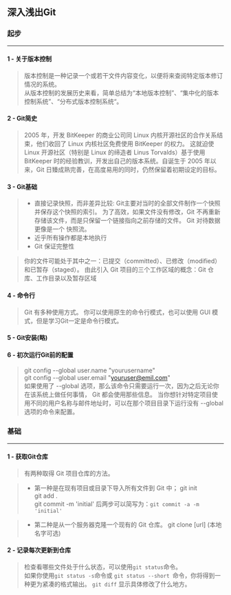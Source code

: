 ## 深入浅出Git

### 起步 
---
#### 1 - 关于版本控制
> 版本控制是一种记录一个或若干文件内容变化，以便将来查阅特定版本修订情况的系统。   
> 从版本控制的发展历史来看，简单总结为“本地版本控制”、“集中化的版本控制系统”、“分布式版本控制系统“。

#### 2 - Git简史
>  2005 年，开发 BitKeeper 的商业公司同 Linux 内核开源社区的合作关系结束，他们收回了 Linux 内核社区免费使用 BitKeeper 的权力。 这就迫使 Linux 开源社区（特别是 Linux 的缔造者 Linus Torvalds）基于使用 BitKeeper 时的经验教训，开发出自己的版本系统。自诞生于 2005 年以来，Git 日臻成熟完善，在高度易用的同时，仍然保留着初期设定的目标。

#### 3 - Git基础
> + 直接记录快照，而非差异比较: 
> Git主要对当时的全部文件制作一个快照并保存这个快照的索引。 为了高效，如果文件没有修改，Git 不再重新存储该文件，而是只保留一个链接指向之前存储的文件。 Git 对待数据更像是一个 快照流。
> + 近乎所有操作都是本地执行    
> + Git 保证完整性

> 你的文件可能处于其中之一：已提交（committed）、已修改（modified）和已暂存（staged）。 
> 由此引入 Git 项目的三个工作区域的概念：Git 仓库、工作目录以及暂存区域

#### 4 - 命令行
> Git 有多种使用方式。 你可以使用原生的命令行模式，也可以使用 GUI 模式，但是学习Git一定是命令行模式。

#### 5 - Git安装(略)

#### 6 - 初次运行Git前的配置
> git config --global user.name "yourusername"  
> git config --global user.email "youruser@emil.com"    
> 如果使用了 --global 选项，那么该命令只需要运行一次，因为之后无论你在该系统上做任何事情， Git 都会使用那些信息。 当你想针对特定项目使用不同的用户名称与邮件地址时，可以在那个项目目录下运行没有 --global 选项的命令来配置。

### 基础
---
#### 1 - 获取Git仓库
> 有两种取得 Git 项目仓库的方法。  

> + 第一种是在现有项目或目录下导入所有文件到 Git 中； 
>   git init    
>   git add .   
>   git commit -m 'initial'
>   后两步可以简写为：`git commit -a -m 'initial'`

> + 第二种是从一个服务器克隆一个现有的 Git 仓库。
>   git clone [url] (本地名字可选)

#### 2 - 记录每次更新到仓库
> 检查看哪些文件处于什么状态，可以使用`git status`命令。    
> 如果你使用` git status -s `命令或 `git status --short `命令，你将得到一种更为紧凑的格式输出。
> `git diff` 显示具体修改了什么地方。   

